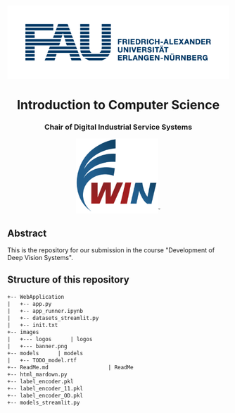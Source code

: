 <div style="border-bottom:none;">
	<div align="center">
		<img src="images/logos/FAU_logo.png" width="700">
		<h1><b>Introduction to Computer Science</b></h1>
		<h3>Chair of Digital Industrial Service Systems</h3>
		<img src="images/logos/win_crop.png" height="170">˘
	</div>
</div>

## Abstract
This is the repository for our submission in the course "Development of Deep Vision Systems".

## Structure of this repository
```
+-- WebApplication
|   +-- app.py       			
|   +-- app_runner.ipynb
|   +-- datasets_streamlit.py
|   +-- init.txt
+-- images
|   +--- logos      | logos
|   +--- banner.png
+-- models      | models
|   +-- TODO_model.rtf
+-- ReadMe.md 					| ReadMe
+-- html_mardown.py
+-- label_encoder.pkl
+-- label_encoder_11.pkl
+-- label_encoder_OD.pkl
+-- models_streamlit.py
```
